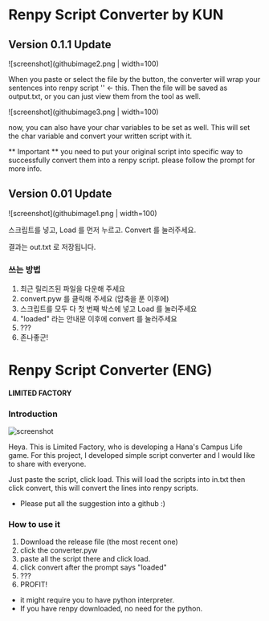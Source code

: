 # Renpy Script Converter by KUN
## Version 0.1.1 Update

 ![screenshot](githubimage2.png | width=100)

When you paste or select the file by the button, the converter will wrap your sentences into renpy script '' <- this.
Then the file will be saved as output.txt, or you can just view them from the tool as well. 

 ![screenshot](githubimage3.png | width=100)

now, you can also have your char variables to be set as well.
This will set the char variable and convert your written script with it.

** Important **
you need to put your original script into specific way to successfully convert them into a renpy script.
please follow the prompt for more info. 

## Version 0.01 Update

 ![screenshot](githubimage1.png | width=100)
 
 스크립트를 넣고, Load 를 먼저 누르고. Convert 를 눌러주세요.
 
 결과는 out.txt 로 저장됩니다.
 
 ### 쓰는 방법
 
1) 최근 릴리즈된 파일을 다운해 주세요
2) convert.pyw 를 클릭해 주세요 (압축을 푼 이후에)
3) 스크립트를 모두 다 첫 번째 박스에 넣고 Load 를 눌러주세요
4) "loaded" 라는 안내문 이후에 convert 를 눌러주세요
5) ???
6) 존나좋군!
 

# Renpy Script Converter (ENG)
#### LIMITED FACTORY

### Introduction

 ![screenshot](githubimage1.png)

Heya. This is Limited Factory, who is developing a Hana's Campus Life game.
For this project, I developed simple script converter and I would like to share
with everyone.

Just paste the script, click load. This will load the scripts into in.txt 
then click convert, this will convert the lines into renpy scripts.

- Please put all the suggestion into a github :) 

### How to use it

1) Download the release file (the most recent one)
2) click the converter.pyw 
3) paste all the script there and click load. 
4) click convert after the prompt says "loaded"
3) ???
4) PROFIT! 

- it might require you to have python interpreter. 
- If you have renpy downloaded, no need for the python.

 
 
 
 
 
